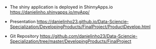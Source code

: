 
- The shiny application is deployed in ShinnyApps.io
https://danielinho.shinyapps.io/myApp/

- Presentation
https://danielinho23.github.io/Data-Sciencie-Specialization/DevelopingProducts/FinalProject/ProductDevelop.html

- Git Repository
https://github.com/danielinho23/Data-Sciencie-Specialization/tree/master/DevelopingProducts/FinalProject
